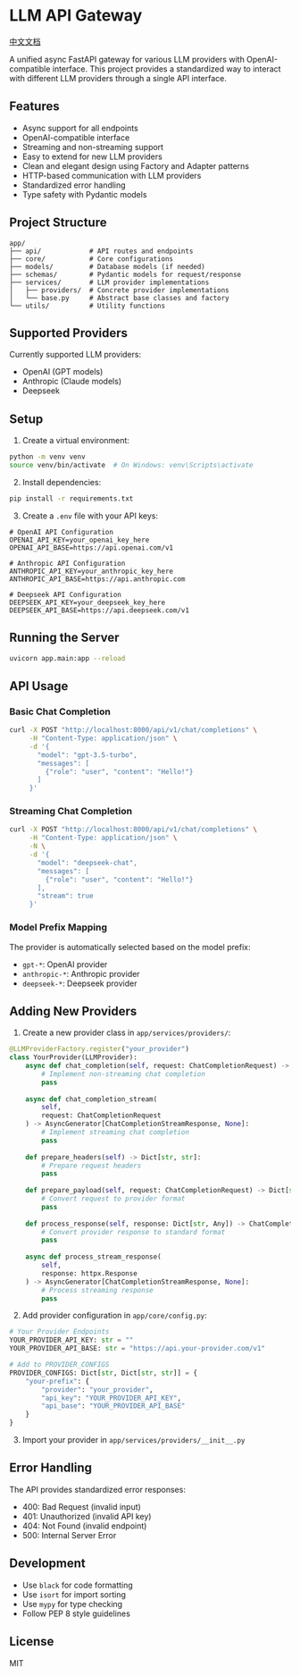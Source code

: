# LLM API Gateway

[中文文档](README_CN.md)

A unified async FastAPI gateway for various LLM providers with OpenAI-compatible interface. This project provides a standardized way to interact with different LLM providers through a single API interface.

## Features

- Async support for all endpoints
- OpenAI-compatible interface
- Streaming and non-streaming support
- Easy to extend for new LLM providers
- Clean and elegant design using Factory and Adapter patterns
- HTTP-based communication with LLM providers
- Standardized error handling
- Type safety with Pydantic models

## Project Structure

```
app/
├── api/            # API routes and endpoints
├── core/           # Core configurations
├── models/         # Database models (if needed)
├── schemas/        # Pydantic models for request/response
├── services/       # LLM provider implementations
│   ├── providers/  # Concrete provider implementations
│   └── base.py     # Abstract base classes and factory
└── utils/          # Utility functions
```

## Supported Providers

Currently supported LLM providers:
- OpenAI (GPT models)
- Anthropic (Claude models)
- Deepseek

## Setup

1. Create a virtual environment:
```bash
python -m venv venv
source venv/bin/activate  # On Windows: venv\Scripts\activate
```

2. Install dependencies:
```bash
pip install -r requirements.txt
```

3. Create a `.env` file with your API keys:
```env
# OpenAI API Configuration
OPENAI_API_KEY=your_openai_key_here
OPENAI_API_BASE=https://api.openai.com/v1

# Anthropic API Configuration
ANTHROPIC_API_KEY=your_anthropic_key_here
ANTHROPIC_API_BASE=https://api.anthropic.com

# Deepseek API Configuration
DEEPSEEK_API_KEY=your_deepseek_key_here
DEEPSEEK_API_BASE=https://api.deepseek.com/v1
```

## Running the Server

```bash
uvicorn app.main:app --reload
```

## API Usage

### Basic Chat Completion

```bash
curl -X POST "http://localhost:8000/api/v1/chat/completions" \
     -H "Content-Type: application/json" \
     -d '{
       "model": "gpt-3.5-turbo",
       "messages": [
         {"role": "user", "content": "Hello!"}
       ]
     }'
```

### Streaming Chat Completion

```bash
curl -X POST "http://localhost:8000/api/v1/chat/completions" \
     -H "Content-Type: application/json" \
     -N \
     -d '{
       "model": "deepseek-chat",
       "messages": [
         {"role": "user", "content": "Hello!"}
       ],
       "stream": true
     }'
```

### Model Prefix Mapping

The provider is automatically selected based on the model prefix:
- `gpt-*`: OpenAI provider
- `anthropic-*`: Anthropic provider
- `deepseek-*`: Deepseek provider

## Adding New Providers

1. Create a new provider class in `app/services/providers/`:
```python
@LLMProviderFactory.register("your_provider")
class YourProvider(LLMProvider):
    async def chat_completion(self, request: ChatCompletionRequest) -> ChatCompletionResponse:
        # Implement non-streaming chat completion
        pass
    
    async def chat_completion_stream(
        self, 
        request: ChatCompletionRequest
    ) -> AsyncGenerator[ChatCompletionStreamResponse, None]:
        # Implement streaming chat completion
        pass
    
    def prepare_headers(self) -> Dict[str, str]:
        # Prepare request headers
        pass
    
    def prepare_payload(self, request: ChatCompletionRequest) -> Dict[str, Any]:
        # Convert request to provider format
        pass
    
    def process_response(self, response: Dict[str, Any]) -> ChatCompletionResponse:
        # Convert provider response to standard format
        pass
    
    async def process_stream_response(
        self, 
        response: httpx.Response
    ) -> AsyncGenerator[ChatCompletionStreamResponse, None]:
        # Process streaming response
        pass
```

2. Add provider configuration in `app/core/config.py`:
```python
# Your Provider Endpoints
YOUR_PROVIDER_API_KEY: str = ""
YOUR_PROVIDER_API_BASE: str = "https://api.your-provider.com/v1"

# Add to PROVIDER_CONFIGS
PROVIDER_CONFIGS: Dict[str, Dict[str, str]] = {
    "your-prefix": {
        "provider": "your_provider",
        "api_key": "YOUR_PROVIDER_API_KEY",
        "api_base": "YOUR_PROVIDER_API_BASE"
    }
}
```

3. Import your provider in `app/services/providers/__init__.py`

## Error Handling

The API provides standardized error responses:
- 400: Bad Request (invalid input)
- 401: Unauthorized (invalid API key)
- 404: Not Found (invalid endpoint)
- 500: Internal Server Error

## Development

- Use `black` for code formatting
- Use `isort` for import sorting
- Use `mypy` for type checking
- Follow PEP 8 style guidelines

## License

MIT
